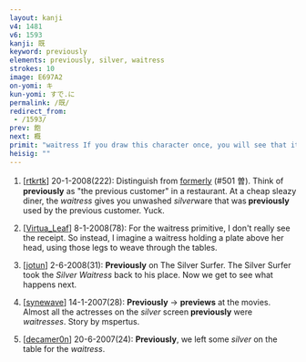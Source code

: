 ```yaml
---
layout: kanji
v4: 1481
v6: 1593
kanji: 既
keyword: previously
elements: previously, silver, waitress
strokes: 10
image: E697A2
on-yomi: キ
kun-yomi: すで.に
permalink: /既/
redirect_from:
 - /1593/
prev: 飽
next: 概
primit: "waitress If you draw this character once, you will see that its first three strokes resemble the form for receipt (except that the second stroke ends more parallel to the first), with its last stroke stretched to form the first of the two human legs. From this we give it its meaning of a waitress (who should not be confused with the waiter back in FRAME 976 侍). [4]"
heisig: ""
---
```


1) [<a href="http://kanji.koohii.com/profile/rtkrtk">rtkrtk</a>] 20-1-2008(222): Distinguish from <a href="../v4/501.html">formerly</a> (#501 曽). Think of<strong> previously</strong> as &quot;the previous customer&quot; in a restaurant. At a cheap sleazy diner, the <em>waitress</em> gives you unwashed <em>silver</em>ware that was<strong> previously</strong> used by the previous customer. Yuck.

2) [<a href="http://kanji.koohii.com/profile/Virtua_Leaf">Virtua_Leaf</a>] 8-1-2008(78): For the waitress primitive, I don&#039;t really see the receipt. So instead, I imagine a waitress holding a plate above her head, using those legs to weave through the tables.

3) [<a href="http://kanji.koohii.com/profile/jotun">jotun</a>] 2-6-2008(31): <strong>Previously</strong> on The Silver Surfer. The Silver Surfer took the <em>Silver Waitress</em> back to his place. Now we get to see what happens next.

4) [<a href="http://kanji.koohii.com/profile/synewave">synewave</a>] 14-1-2007(28): <strong>Previously</strong> -&gt; <strong>previews</strong> at the movies. Almost all the actresses on the <em>silver</em> screen<strong> previously</strong> were <em>waitresses</em>. Story by mspertus.

5) [<a href="http://kanji.koohii.com/profile/decamer0n">decamer0n</a>] 20-6-2007(24): <strong>Previously</strong>, we left some <em>silver</em> on the table for the <em>waitress</em>.

